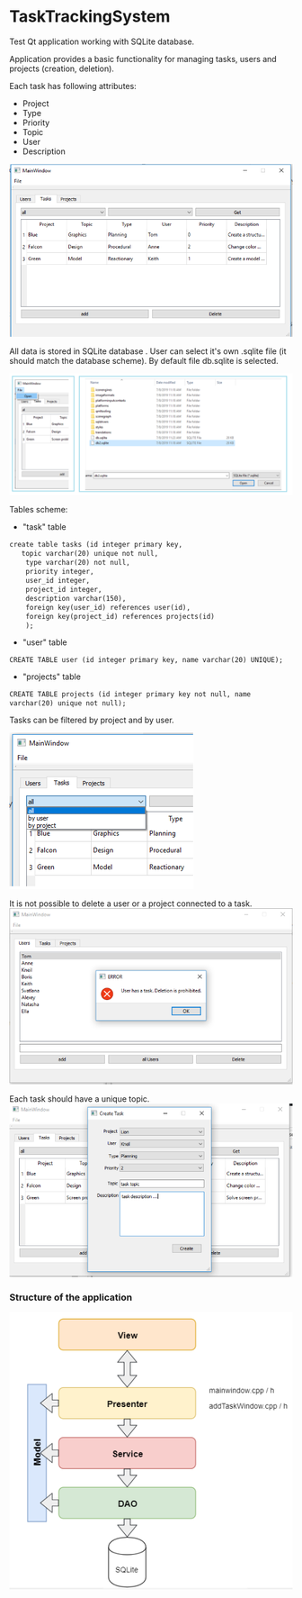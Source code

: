 # TaskTrackingSystem
Test Qt application working with SQLite database.


Application provides a basic functionality for managing tasks, users and projects (creation, deletion).

Each task has following attributes:  
 - Project
 - Type
 - Priority
 - Topic
 - User
 - Description

![tasks window](https://github.com/ViktorAnchutin/TaskTrackingSystem/blob/master/Images/TasksWindow.PNG?raw=true)

All data is stored in SQLite database . User can select it's own .sqlite file (it should match the database scheme). By default file db.sqlite is selected.

![select db](https://github.com/ViktorAnchutin/TaskTrackingSystem/blob/master/Images/Open%20File.png?raw=true)

Tables scheme:
- "task" table 
```
create table tasks (id integer primary key,
   topic varchar(20) unique not null,
    type varchar(20) not null,
    priority integer,
    user_id integer,
    project_id integer,
    description varchar(150),
    foreign key(user_id) references user(id),
    foreign key(project_id) references projects(id)
    );
 ```
- "user" table
```
CREATE TABLE user (id integer primary key, name varchar(20) UNIQUE);
```

- "projects" table
```
CREATE TABLE projects (id integer primary key not null, name varchar(20) unique not null);
 ```
 
 Tasks can be filtered by project and by user.
 
 ![filter](https://github.com/ViktorAnchutin/TaskTrackingSystem/blob/master/Images/filter.png?raw=true)

It is not possible to delete a user or a project connected to a task.
![deletionErro](https://github.com/ViktorAnchutin/TaskTrackingSystem/blob/master/Images/userDeleteError.PNG?raw=true)

Each task should have a unique topic.
![add task window](https://github.com/ViktorAnchutin/TaskTrackingSystem/blob/master/Images/addTask.PNG?raw=true)


### Structure of the application
![structure](https://github.com/ViktorAnchutin/TaskTrackingSystem/blob/master/Images/appStructure.PNG?raw=true)



